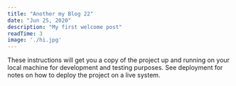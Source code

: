 ```yaml
---
title: "Another my Blog 22"
date: "Jun 25, 2020"
description: "My first welcome post"
readTime: 3
image: './hi.jpg'
---
```


These instructions will get you a copy of the project up and running on your local machine for development and testing purposes. See deployment for notes on how to deploy the project on a live system.